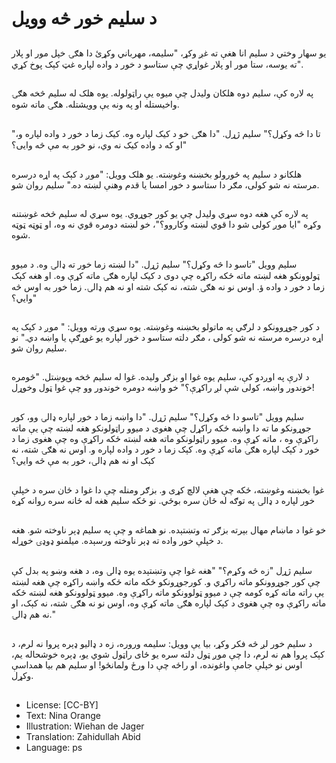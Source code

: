 # د سلیم خور څه وویل

##
یو سهار وختي د سلیم انا هغې ته غږ وکړ، "سلیمه، مهرباني وکړئ دا هګۍ خپل مور او پلار ته یوسه، ستا مور او پلار غواړي چې ستاسو د خور د واده لپاره غټ کېک پوخ کړي".

##
په لاره کې، سلیم دوه هلکان ولیدل چې میوه یې راټولوله. یوه هلک له سلیم څخه هګۍ واخیستله او په ونه یې وویشتله. هګۍ ماته شوه.

##
"تا دا څه وکړل؟" سلیم ژړل. "دا هګۍ خو د کیک لپاره وه. کیک زما د خور د واده لپاره و، او که د واده کیک نه وي، نو خور به مې څه وایی؟"

##
هلکانو د سلیم په ځورولو بخښنه وغوښته. یو هلک وویل: "موږ د کېک په اړه درسره مرسته نه شو کولی، مګر دا ستاسو د خور امسا یا قدم وهنې لښته ده." سلیم روان شو.

##
په لاره کې هغه دوه سړي ولیدل چې یو کور جوړوي. یوه سړي له سلیم څخه غوښتنه وکړه "ایا موږ کولی شو دا قوي لښته وکاروو؟"، خو لښته دومره قوي نه وه، او ټوټه ټوټه شوه.

##
سلیم وویل "تاسو دا څه وکړل؟" سلیم ژړل. "دا لښته زما خور ته ډالۍ وه. د میوو ټولوونکو هغه لښته ماته ځکه راکړه چې دوی د کیک لپاره هګۍ ماته کړې وه. او هغه کېک زما د خور د واده ؤ. اوس نو نه هګۍ شته، نه کېک شته او نه هم ډالۍ. زما خور به اوس څه وايي؟"

##
د کور جوړوونکو د لرګي په ماتولو بخښنه وغوښته. یوه سړي ورته وویل: " موږ د کېک په اړه درسره مرسته نه شو کولی ، مګر دلته ستاسو د خور لپاره یو غوړګې یا واښه دي." نو سلیم روان شو.

##
د لارې په اوږدو کې، سلیم یوه غوا او بزګر ولیده. غوا له سلیم څخه وپوښتل. "څومره خوندور واښه، کولی شې لږ راکړې؟" خو واښه دومره خوندور وو چې غوا ټول وخوړل!

##
سلیم وویل "تاسو دا څه وکړل؟" سلیم ژړل. "دا واښه زما د خور لپاره ډالۍ وو، کور جوړونکو ما ته دا واښه ځکه راکړل چې هغوی د میوو راټولونکو هغه لښته چې یې ماته راکړې وه ، ماته کړې وه. میوو راټولونکو ماته هغه لښته ځکه راکړې وه چې هغوی زما د خور د کېک لپاره هګۍ ماته کړې وه. کېک زما د خور د واده لپاره و. اوس نه هګۍ شته، نه کېک او نه هم ډالۍ، خور به مې څه وایي؟

##
غوا بخښنه وغوښته، ځکه چې هغې لالچ کړی و. بزګر ومنله چې دا غوا د ځان سره د خپلې خور لپاره د ډالۍ په توګه له ځان سره بوځي. نو ځکه سلیم هغه له ځانه سره روانه کړه

##
خو غوا د ماښام مهال بېرته بزګر ته وتښتېده. نو هماغه و چې په سلیم ډېر ناوخته شو. هغه د خپلې خور واده ته ډېر ناوخته ورسېده. میلمنو ډوډۍ خوړله.

##
سلیم ژړل "زه څه وکړم؟" "هغه غوا چې وتښتېده یوه ډالۍ وه، د هغه وښو په بدل کې چې کور جوړوونکو ماته راکړي و. کورجوړونکو ځکه ماته ځکه واښه راکړه چې هغه لښته یې راته ماته کړه کومه چې د میوو ټولوونکو ماته راکړې وه. میوو ټولوونکو هغه لښته ځکه ماته راکړې وه چې هغوی د کېک لپاره هګۍ ماته کړې وه، اوس نو نه هګۍ شته، نه کېک، او نه هم ډالۍ."

##
د سلیم خور لږ څه فکر وکړ، بیا یې وویل: سلیمه وروره، زه د ډالیو ډېره پروا نه لرم، د کېک پروا هم نه لرم، دا چې موږ ټول دلته سره یو ځای راټول شوي یو، ډېره خوشحاله یم، اوس نو خپلې جامې واغونده، او راځه چې دا ورځ ولمانځو! او سلیم هم بیا همداسې وکړل.

##
* License: [CC-BY]
* Text: Nina Orange
* Illustration: Wiehan de Jager
* Translation: Zahidullah Abid
* Language: ps
